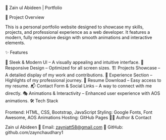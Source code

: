 🌟 Zain ul Abideen | Portfolio

📌 Project Overview

This is a personal portfolio website designed to showcase my skills, projects, and professional experience as a web developer. It features a modern, fully responsive design with smooth animations and interactive elements.

✨ Features

🎨 Sleek & Modern UI – A visually appealing and intuitive interface.
📱 Responsive Design – Optimized for all screen sizes.
🏗️ Projects Showcase – A detailed display of my work and contributions.
💼 Experience Section – Highlights of my professional journey.
📜 Resume Download – Easy access to my resume.
📬 Contact Form & Social Links – A way to connect with me directly.
🎭 Animations & Interactivity – Enhanced user experience with AOS animations.
🛠️ Tech Stack

Frontend: HTML, CSS, Bootstrap, JavaScript
Styling: Google Fonts, Font Awesome, AOS Animations
Hosting: GitHub Pages
👨‍💻 Author & Contact

Zain ul Abideen
📧 Email: zaynjatt58@gmail.com
🔗 GitHub: github.com/zaynchaudhary1


